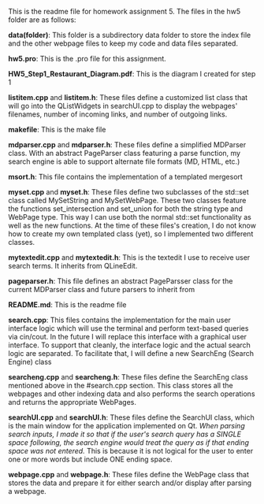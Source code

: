 This is the readme file for homework assignment 5.
The files in the hw5 folder are as follows:

**data(folder)**: This folder is a subdirectory data folder to store the index file and the other webpage files to keep my code and data files separated.

**hw5.pro**: This is the .pro file for this assignment.

**HW5_Step1_Restaurant_Diagram.pdf**: This is the diagram I created for step 1

**listitem.cpp** and **listitem.h**: These files define a customized list class that will go into the QListWidgets in searchUI.cpp to display the webpages' filenames, number of incoming links, and number of outgoing links.

**makefile**: This is the make file

**mdparser.cpp** and **mdparser.h**: These files define a simplified MDParser class. With an abstract PageParser class featuring a parse function, my search engine is able to support alternate file formats (MD, HTML, etc.)

**msort.h**: This file contains the implementation of a templated mergesort

**myset.cpp** and **myset.h**: These files define two  subclasses of the std::set class called MySetString and MySetWebPage. These two classes feature the functions set_intersection and set_union for both the string type and WebPage type. This way I can use both the normal std::set functionality as well as the new functions. At the time of these files's creation, I do not know how to create my own templated class (yet), so I implemented two different classes.

**mytextedit.cpp** and **mytextedit.h**: This is the textedit I use to receive user search terms. It inherits from QLineEdit.

**pageparser.h**: This file defines an abstract PageParsser class for the current MDParser class and future parsers to inherit from

**README.md**: This is the readme file

**search.cpp**: This files contains the implementation for the main user interface logic which will use the terminal and perform text-based queries via cin/cout. In the future I will replace this interface with a graphical user interface. To support that cleanly, the interface logic and the actual search logic are separated. To facilitate that, I will define a new SearchEng (Search Engine) class

**searcheng.cpp** and **searcheng.h**: These files define the SearchEng class mentioned above in the #search.cpp section. This class stores all the webpages and other indexing data and also performs the search operations and returns the appropriate WebPages.

**searchUI.cpp** and **searchUI.h**: These files define the SearchUI class, which is the main window for the application implemented on Qt. *When parsing search inputs, I made it so that if the user's search query has a SINGLE space following, the search engine would treat the query as if that ending space was not entered.* This is because it is not logical for the user to enter one or more words but include ONE ending space.

**webpage.cpp** and **webpage.h**: These files define the WebPage class that stores the data and prepare it for either search and/or display after parsing a webpage. 



